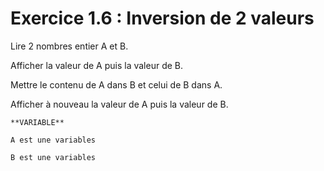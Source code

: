 # Exercice 1.6 : Inversion de 2 valeurs
Lire 2 nombres entier A et B.

Afficher la valeur de A puis la valeur de B.

Mettre le contenu de A dans B et celui de B dans A.

Afficher à nouveau la valeur de A puis la valeur de B.



```
**VARIABLE**

A est une variables

B est une variables

```

